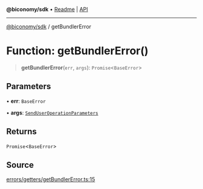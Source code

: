 **@biconomy/sdk** • [Readme](../README.md) \| [API](../globals.md)

***

[@biconomy/sdk](../README.md) / getBundlerError

# Function: getBundlerError()

> **getBundlerError**(`err`, `args`): `Promise`\<`BaseError`\>

## Parameters

• **err**: `BaseError`

• **args**: [`SendUserOperationParameters`](../type-aliases/SendUserOperationParameters.md)

## Returns

`Promise`\<`BaseError`\>

## Source

[errors/getters/getBundlerError.ts:15](https://github.com/bcnmy/sdk/blob/main/src/errors/getters/getBundlerError.ts#L15)
